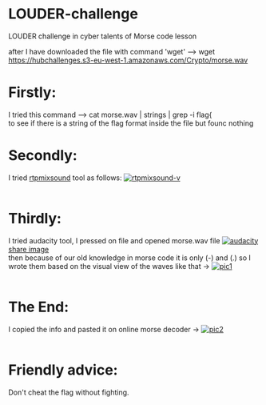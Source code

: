 # LOUDER-challenge
LOUDER challenge in cyber talents of Morse code lesson

after I have downloaded the file with command 'wget'
--> wget https://hubchallenges.s3-eu-west-1.amazonaws.com/Crypto/morse.wav
# Firstly:
I tried this command -->
 cat morse.wav | strings | grep -i flag{ <br>
to see if there is a string of the flag format inside the file but founc nothing
# Secondly:
I tried <a href="https://www.kali.org/tools/rtpmixsound/">rtpmixsound</a> tool
as follows:
<a href="https://imgbb.com/"><img src="https://i.ibb.co/HhwpYV1/rtpmixsound-v.png" alt="rtpmixsound-v" border="0"></a><br /><br />
# Thirdly:
I tried audacity tool, I pressed on file and opened morse.wav file
<a href="https://ibb.co/djG5fPQ"><img src="https://i.ibb.co/9csrpbq/audacity.png" alt="audacity" border="0"></a><br /><a target='_blank' href='https://imgbb.com/'>share image</a><br />
then because of our old knowledge in morse code it is only (-) and (.)
so I wrote them based on the visual view of the waves like that ->
<a href="https://ibb.co/z6b3660"><img src="https://i.ibb.co/qJ9HJJP/pic1.jpg" alt="pic1" border="0"></a><br /><br />
# The End:
I copied the info and pasted it on online morse decoder ->
<a href="https://ibb.co/Qd5rRFc"><img src="https://i.ibb.co/cLmDHcv/pic2.jpg" alt="pic2" border="0"></a><br /><br />

# Friendly advice:
Don't cheat the flag without fighting.
